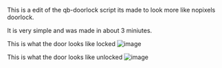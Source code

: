This is a edit of the qb-doorlock script its made to look more like nopixels doorlock.  

It is very simple and was made in about 3 miniutes.


This is what the door looks like locked
![image](https://user-images.githubusercontent.com/81651125/165208585-fa6c055e-c2a0-4d99-a469-e371c9919651.png)


This is what the door looks like unlocked
![image](https://user-images.githubusercontent.com/81651125/165208711-5e57bf5a-db33-4bc9-b511-6220955f4021.png)

 
